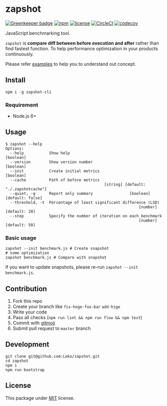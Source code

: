 # zapshot
[![Greenkeeper badge](https://badges.greenkeeper.io/Leko/zapshot.svg)](https://greenkeeper.io/)
[![npm](https://img.shields.io/npm/v/zapshot.svg)](https://www.npmjs.com/package/zapshot)
[![license](https://img.shields.io/github/license/Leko/zapshot.svg)](https://opensource.org/licenses/MIT)
[![CircleCI](https://circleci.com/gh/Leko/zapshot.svg?style=svg)](https://circleci.com/gh/Leko/zapshot)
[![codecov](https://codecov.io/gh/Leko/zapshot/branch/master/graph/badge.svg)](https://codecov.io/gh/Leko/zapshot)

JavaScript benchmarking tool.

`zapshot` is **compare diff between before execution and after** rather than find fastest function.
To help performance optimization in your products continuously.

Please refer [examples](https://github.com/Leko/zapshot/tree/master/examples/fibonacci) to help you to understand out concept.

## Install
```
npm i -g zapshot-cli
```

### Requirement
- Node.js 6+

## Usage
```
$ zapshot --help
Options:
  --help           Show help                                           [boolean]
  --version        Show version number                                 [boolean]
  --init           Create initial metrics                              [boolean]
  --cache          Path of before metrics
                                           [string] [default: "./.zapshotcache"]
  --quiet, -q      Report only summary                [boolean] [default: false]
  --threshold, -t  Percentage of least significant difference (LSD)
                                                          [number] [default: 20]
  --step           Specify the number of iteration on each benchmark
                                                          [number] [default: 50]
```

### Basic usage
```
zapshot --init benchmark.js # Create snapshot
# some optimization
zapshot benchmark.js # Compare with snapshot
```

If you want to update snapshots, please re-run `zapshot --init benchmark.js`.

## Contribution
1. Fork this repo
1. Create your branch like `fix-hoge-foo-bar` `add-hige`
1. Write your code
1. Pass all checks (`npm run lint && npm run flow && npm test`)
1. Commit with [gitmoji](https://gitmoji.carloscuesta.me/)
1. Submit pull request to `master` branch

## Development
```
git clone git@github.com:Leko/zapshot.git
cd zapshot
npm i
npm run bootstrap
```

## License
This package under [MIT](https://opensource.org/licenses/MIT) license.

